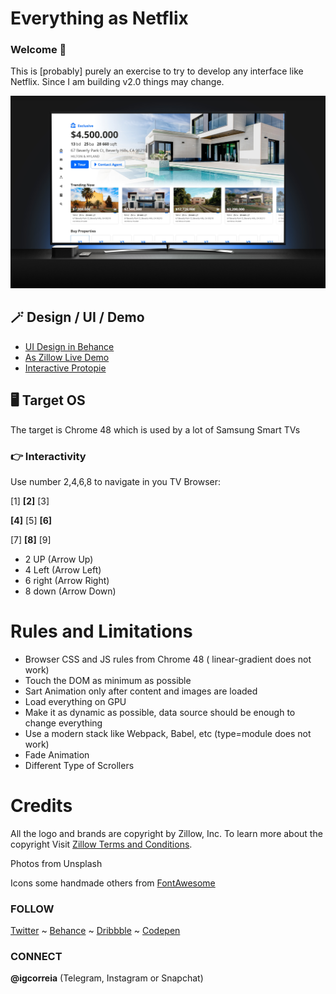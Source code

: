 # Everything as Netflix

### Welcome 👋

This is [probably] purely an exercise to try to develop any interface like Netflix.
Since I am building v2.0 things may change.

![Dynamic](/src/images/git_cover.png)

## 🪄 Design / UI / Demo

- [UI Design in Behance](https://www.behance.net/gallery/113430881/What-if-Zillow-was-Netflix)
- [As Zillow Live Demo](https://zillow-demo.igcorreia.com/)
- [Interactive Protopie](https://cloud.protopie.io/p/0b943b0f92/2?ui=false&mockup=false&touchHint=true&scaleToFit=true&cursorType=touch)

## 🖥️ Target OS

The target is Chrome 48 which is used by a lot of Samsung Smart TVs

### 👉 Interactivity

Use number 2,4,6,8 to navigate in you TV Browser:

[1] **[2]** [3]

**[4]** [5] **[6]**

[7] **[8]** [9]

- 2 UP (Arrow Up)
- 4 Left (Arrow Left)
- 6 right (Arrow Right)
- 8 down (Arrow Down)

# Rules and Limitations

- Browser CSS and JS rules from Chrome 48 ( linear-gradient does not work)
- Touch the DOM as minimum as possible
- Sart Animation only after content and images are loaded
- Load everything on GPU
- Make it as dynamic as possible, data source should be enough to change everything
- Use a modern stack like Webpack, Babel, etc (type=module does not work)
- Fade Animation
- Different Type of Scrollers

# Credits

​​​​​​​All the logo and brands are copyright by Zillow, Inc. To learn more about the copyright Visit [Zillow Terms and Conditions](https://www.zillowgroup.com/terms-of-use/).

Photos from Unsplash

Icons some handmade others from [FontAwesome](https://fontawesome.com/)

### FOLLOW

[Twitter](https://www.twitter.com/igcorreia) ~ [Behance](https://www.behance.net/igcorreia) ~ [Dribbble](https://www.dribbble.com/igcorreia) ~ [Codepen](https://www.codepen.com/igcorreia)

### CONNECT

**@igcorreia** (Telegram, Instagram or Snapchat)